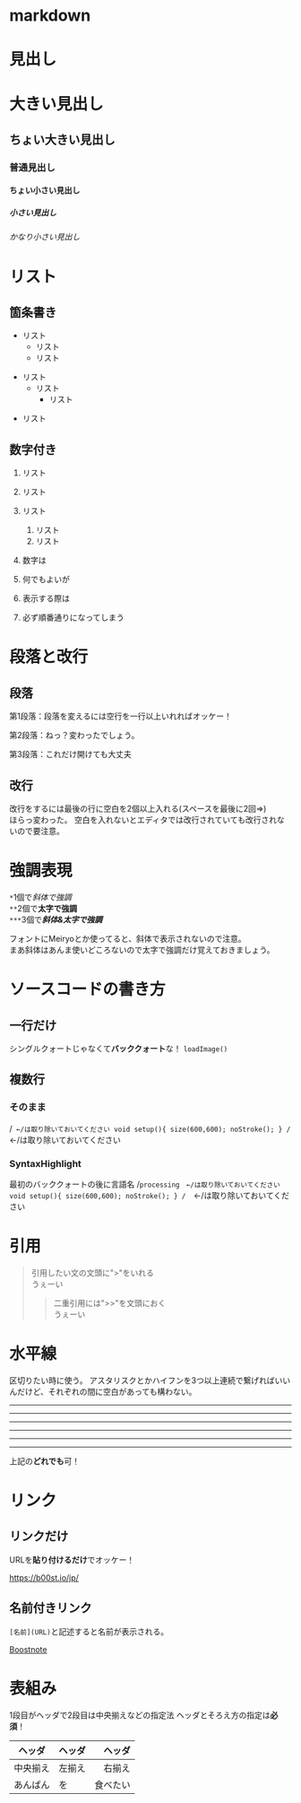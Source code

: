 # markdown

# 見出し

# 大きい見出し
## ちょい大きい見出し
### 普通見出し
#### ちょい小さい見出し
##### 小さい見出し
###### かなり小さい見出し



# リスト

## 箇条書き
- リスト
    - リスト
    - リスト
* リスト
    * リスト
        * リスト

+ リスト


## 数字付き
1. リスト
2. リスト
3. リスト
    1. リスト
    2. リスト


1. 数字は
1. 何でもよいが
1. 表示する際は
1. 必ず順番通りになってしまう




# 段落と改行


## 段落
第1段落：段落を変えるには空行を一行以上いれればオッケー！

第2段落：ねっ？変わったでしょう。



第3段落：これだけ開けても大丈夫


## 改行
改行をするには最後の行に空白を2個以上入れる(スペースを最後に2回⇒)   
ほらっ変わった。
空白を入れないとエディタでは改行されていても改行されないので要注意。



# 強調表現
`*`1個で*斜体で強調*  
`**`2個で**太字で強調**  
`***`3個で***斜体&太字で強調***

フォントにMeiryoとか使ってると、斜体で表示されないので注意。  
まあ斜体はあんま使いどころないので太字で強調だけ覚えておきましょう。



# ソースコードの書き方

## 一行だけ
シングルクォートじゃなくて**バッククォート**な！
`loadImage()`


## 複数行

### そのまま
/``` ←/は取り除いておいてください
void setup(){
    size(600,600);
    noStroke();
}
/```　←/は取り除いておいてください

### SyntaxHighlight
最初のバッククォートの後に言語名
/```processing　←/は取り除いておいてください
void setup(){
    size(600,600);
    noStroke();
}
/```　←/は取り除いておいてください



# 引用
> 引用したい文の文頭に">"をいれる  
> うぇーい
>> 二重引用には">>"を文頭におく  
>> うぇーい



# 水平線
区切りたい時に使う。
アスタリスクとかハイフンを3つ以上連続で繋げればいいんだけど、それぞれの間に空白があっても構わない。

***
* * *
------------
- - -
_________
_ _ _ _ _ _

上記の**どれでも**可！



# リンク
## リンクだけ
URLを**貼り付けるだけ**でオッケー！

https://b00st.io/jp/

## 名前付きリンク
`[名前](URL)`と記述すると名前が表示される。

[Boostnote](https://b00st.io/jp/)



# 表組み
1段目がヘッダで2段目は中央揃えなどの指定法
ヘッダとそろえ方の指定は**必須**！

|ヘッダ|ヘッダ|ヘッダ|
|:--:|:--|--:|
|中央揃え|左揃え|右揃え|
|あんぱん|を|食べたい|

